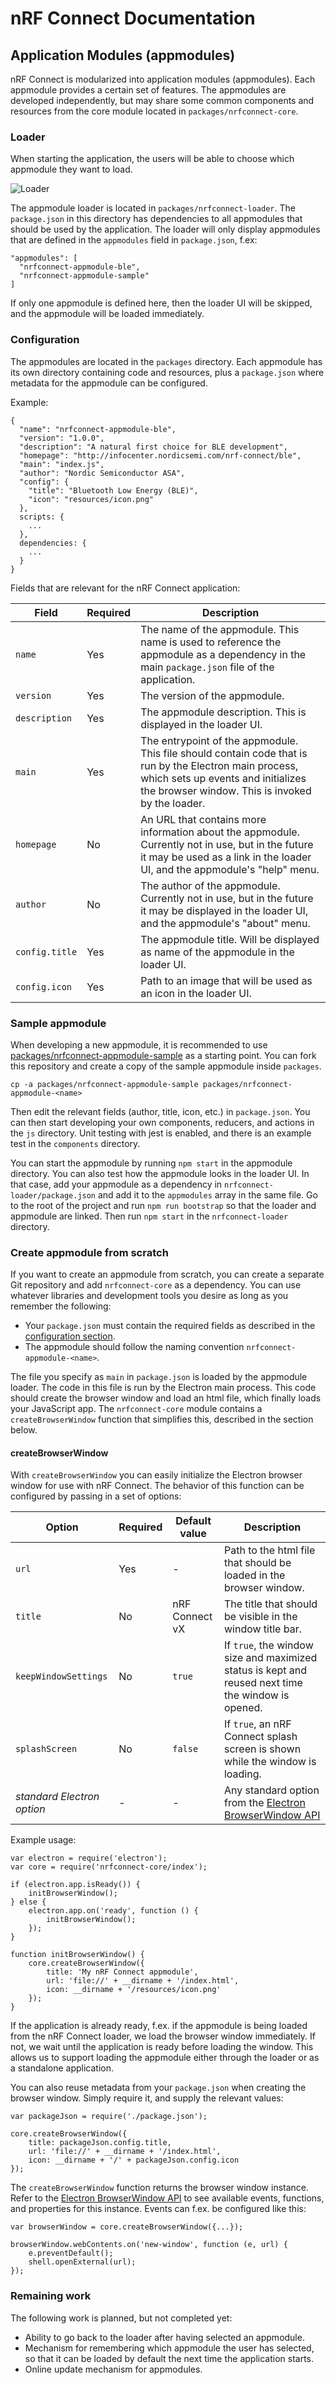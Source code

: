 # nRF Connect Documentation

## Application Modules (appmodules) 

nRF Connect is modularized into application modules (appmodules). Each
appmodule provides a certain set of features. The appmodules are developed
independently, but may share some common components and resources from the core
module located in `packages/nrfconnect-core`.

### Loader

When starting the application, the users will be able to choose which appmodule
they want to load.

![Loader](nrfconnect-loader.png)

The appmodule loader is located in `packages/nrfconnect-loader`. The
`package.json` in this directory has dependencies to all appmodules that should be
used by the application. The loader will only display appmodules that are
defined in the `appmodules` field in `package.json`, f.ex:

```
"appmodules": [
  "nrfconnect-appmodule-ble",
  "nrfconnect-appmodule-sample"
]
```

If only one appmodule is defined here, then the loader UI will be skipped, and
the appmodule will be loaded immediately.

### Configuration

The appmodules are located in the `packages` directory. Each appmodule has its own 
directory containing code and resources, plus a `package.json` where 
metadata for the appmodule can be configured.

Example:

```
{
  "name": "nrfconnect-appmodule-ble",
  "version": "1.0.0",
  "description": "A natural first choice for BLE development",
  "homepage": "http://infocenter.nordicsemi.com/nrf-connect/ble",
  "main": "index.js",
  "author": "Nordic Semiconductor ASA",
  "config": {
    "title": "Bluetooth Low Energy (BLE)",
    "icon": "resources/icon.png"
  },
  scripts: {
    ...
  },
  dependencies: {
    ...
  }
}
```

Fields that are relevant for the nRF Connect application:

| Field                | Required  | Description |
| ---                  | ---       | ---         |
| `name`               | Yes       | The name of the appmodule. This name is used to reference the appmodule as a dependency in the main `package.json` file of the application. |
| `version`            | Yes       | The version of the appmodule. |
| `description`        | Yes       | The appmodule description. This is displayed in the loader UI. |
| `main`               | Yes       | The entrypoint of the appmodule. This file should contain code that is run by the Electron main process, which sets up events and initializes the browser window. This is invoked by the loader. |
| `homepage`           | No        | An URL that contains more information about the appmodule. Currently not in use, but in the future it may be used as a link in the loader UI, and the appmodule's "help" menu. |
| `author`             | No        | The author of the appmodule. Currently not in use, but in the future it may be displayed in the loader UI, and the appmodule's "about" menu. |
| `config.title`       | Yes       | The appmodule title. Will be displayed as name of the appmodule in the loader UI. |
| `config.icon`        | Yes       | Path to an image that will be used as an icon in the loader UI. |

### Sample appmodule

When developing a new appmodule, it is recommended to use 
[packages/nrfconnect-appmodule-sample](packages/nrfconnect-appmodule-sample) 
as a starting point. You can fork this repository and create a copy of 
the sample appmodule inside `packages`. 

```
cp -a packages/nrfconnect-appmodule-sample packages/nrfconnect-appmodule-<name>
```

Then edit the relevant fields (author, title, icon, etc.) in `package.json`.
You can then start developing your own components, reducers, and actions 
in the `js` directory. Unit testing with jest is enabled, and there is 
an example test in the `components` directory.

You can start the appmodule by running `npm start` in the appmodule directory. 
You can also test how the appmodule looks in the loader UI. In that case, 
add your appmodule as a dependency in `nrfconnect-loader/package.json` and
add it to the `appmodules` array in the same file. Go to the root of the 
project and run `npm run bootstrap` so that the loader and appmodule are
linked. Then run `npm start` in the `nrfconnect-loader` directory.

### Create appmodule from scratch

If you want to create an appmodule from scratch, you can create a separate Git 
repository and add `nrfconnect-core` as a dependency. You can use
whatever libraries and development tools you desire as long as you
remember the following:
- Your `package.json` must contain the required fields as described in the [configuration section](#configuration).
- The appmodule should follow the naming convention `nrfconnect-appmodule-<name>`.

The file you specify as `main` in `package.json` is loaded by the appmodule
loader. The code in this file is run by the Electron main process. This code
should create the browser window and load an html file, which finally loads 
your JavaScript app. The `nrfconnect-core` module contains a
`createBrowserWindow` function that simplifies this, described in the section
below.

#### createBrowserWindow

With `createBrowserWindow` you can easily initialize the Electron browser
window for use with nRF Connect. The behavior of this function can be
configured by passing in a set of options:

| Option                      | Required  | Default value  | Description |
| ---                         | ---       | ---            | --- |
| `url`                       | Yes       | -              | Path to the html file that should be loaded in the browser window. |
| `title`                     | No        | nRF Connect vX | The title that should be visible in the window title bar. |
| `keepWindowSettings`        | No        | `true`         | If `true`, the window size and maximized status is kept and reused next time the window is opened. |
| `splashScreen`              | No        | `false`        | If `true`, an nRF Connect splash screen is shown while the window is loading. |
| *standard Electron option*  | -         | -              | Any standard option from the [Electron BrowserWindow API](https://github.com/electron/electron/blob/master/docs/api/browser-window.md) |

Example usage:

```
var electron = require('electron');
var core = require('nrfconnect-core/index');

if (electron.app.isReady()) {
    initBrowserWindow();
} else {
    electron.app.on('ready', function () {
        initBrowserWindow();
    });
}

function initBrowserWindow() {
    core.createBrowserWindow({
        title: 'My nRF Connect appmodule',
        url: 'file://' + __dirname + '/index.html',
        icon: __dirname + '/resources/icon.png'
    });
}
```

If the application is already ready, f.ex. if the appmodule is being loaded from
the nRF Connect loader, we load the browser window immediately. If not,
we wait until the application is ready before loading the window. This allows
us to support loading the appmodule either through the loader or as a
standalone application.

You can also reuse metadata from your `package.json` when creating the browser
window. Simply require it, and supply the relevant values:

```
var packageJson = require('./package.json');

core.createBrowserWindow({
    title: packageJson.config.title,
    url: 'file://' + __dirname + '/index.html',
    icon: __dirname + '/' + packageJson.config.icon
});
```

The `createBrowserWindow` function returns the browser window instance. Refer
to the [Electron BrowserWindow API](https://github.com/electron/electron/blob/master/docs/api/browser-window.md)
to see available events, functions, and properties for this instance. Events can 
f.ex. be configured like this:

```
var browserWindow = core.createBrowserWindow({...});

browserWindow.webContents.on('new-window', function (e, url) {
    e.preventDefault();
    shell.openExternal(url);
});
```

### Remaining work

The following work is planned, but not completed yet:
- Ability to go back to the loader after having selected an appmodule.
- Mechanism for remembering which appmodule the user has selected, so that it can be loaded by default the next time the application starts.
- Online update mechanism for appmodules.
